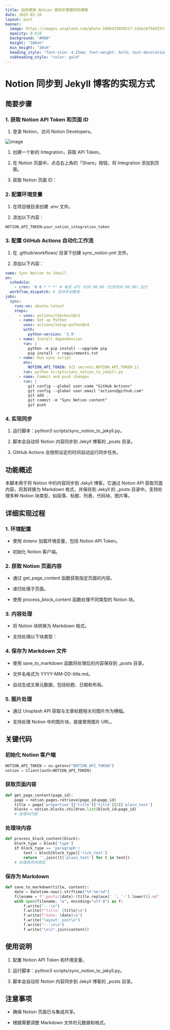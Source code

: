 ```yaml
---
title: 如何使用 Notion 来同步管理你的博客
date: 2025-02-10
layout: post
banner:
  image: https://images.unsplash.com/photo-1605415039217-2d1ecbf5dd33?crop=entropy&cs=tinysrgb&fit=max&fm=jpg&ixid=M3w2OTIwMzJ8MHwxfHJhbmRvbXx8fHx8fHx8fDE3MzkyMDQ2NDZ8&ixlib=rb-4.0.3&q=80&w=1080
  opacity: 0.618
  background: "#000"
  height: "100vh"
  min_height: "38vh"
  heading_style: "font-size: 4.25em; font-weight: bold; text-decoration: underline"
  subheading_style: "color: gold"
---
```


# Notion 同步到 Jekyll 博客的实现方式

## 简要步骤

### 1. 获取 Notion API Token 和页面 ID

1. 登录 Notion，访问 Notion Developers。

![image](https://prod-files-secure.s3.us-west-2.amazonaws.com/a7a0cc5a-89b9-4cda-8686-1fba0ca52f40/d19c1afe-dea5-4312-9333-786b0ba83054/image.png?X-Amz-Algorithm=AWS4-HMAC-SHA256&X-Amz-Content-Sha256=UNSIGNED-PAYLOAD&X-Amz-Credential=ASIAZI2LB4667C4UKDEB%2F20250210%2Fus-west-2%2Fs3%2Faws4_request&X-Amz-Date=20250210T162406Z&X-Amz-Expires=3600&X-Amz-Security-Token=IQoJb3JpZ2luX2VjEKj%2F%2F%2F%2F%2F%2F%2F%2F%2F%2FwEaCXVzLXdlc3QtMiJHMEUCIQDIQotx1Ea4bmFFlVsVEGnnWvBep5AEirz7TcOOQ8tg%2BAIgBrARVQuJ%2BvGGUFeSUnRg3n28ah08IrHfzxN58nzHmIIqiAQIwf%2F%2F%2F%2F%2F%2F%2F%2F%2F%2FARAAGgw2Mzc0MjMxODM4MDUiDPqYwwf2SQcUYMj%2BZSrcAxLBQLogM4yIJjDP5XQddNkTCJs2CsPU3bsFNhvKgDogoPXqAvMn4bX4fJYvFLKjzjdukmiswSV4xEGw2CyJRb3T6QDeExGhsY74ND5ycOS3pXwiuc4LJbq34AcH4Ejg9PkXE5%2FRJrhwP4jwvuyXXzbfXo0%2F3e8VXVpQmsF0mlkwvFUZxm0p1Z6hI4yl6ScYmrEnAoQoaiRkkXazau7ZoRVMWBr0Pvx8qLHmiUG4xBKWwNsyhOj%2BlelsTHawWLdrkgPMwahmSxuKX2z8yupmm9oZVxuatLhUb0qh44BKHVTADrWP1puaSQWYxXBqnE77MKuAygW8Uk8rcPFPZ%2FbvRJn6y1rvH3k%2FAdJEkjPUeKddbQ3SJRSsW5vA%2FbEUYuFKJa7sCXiK1bxLYyl6714XINxGDrD0997m0FtxU3u142g9aNcAaxTjg6OsjHOGMzOtafoKaB6qaRf%2Bw8mRuTDLzJoSV0Yt2LxbZbvkwlNNrzxaulWDlaDzXtrnMvWjnJm4lhlbWYQDANDKIxmfGfRY1fwg%2BP5wuCBNW4oEAkGCApwp4XOV2XdlA4Pc0ESrLz6uzluxHzuAO9GGdHy2oGm%2BhMwLUwyW4q5hb09Y2NSY%2Ba%2FSxEt3uUtPvzs2EkuMMJ%2B8qL0GOqUB22ud%2F%2Bc4FmcFVJ9CYFqs4GVOfqWULny7giXM1fb9mixryxwK6mk6jVTaL4PJ%2FIVTfI5%2B9n9usxAGvhIiBcFe6sjQ%2F%2F9FBF3%2F%2FgCbRSl9%2BEV%2BSvgiWyOJF03j1klXvONuQtWHwV9M4lu7aDAV%2FEQKn%2FDcpSBe2Vqi1CyhLAm%2BHfB6RfJy8%2BOZ2HUSi5%2FWz%2BmXVfYYiGH1%2BtVBhuerhouG9o3l4SpK&X-Amz-Signature=2701271aa6d23a23e16e6fd7d238eb575c5745d0fac51e7678a776f7d485eb8a&X-Amz-SignedHeaders=host&x-id=GetObject)

1. 创建一个新的 Integration，获取 API Token。

1. 在 Notion 页面中，点击右上角的「Share」按钮，将 Integration 添加到页面。

1. 获取 Notion 页面 ID：


### 2. 配置环境变量

1. 在项目根目录创建 .env 文件。

1. 添加以下内容：

```javascript
NOTION_API_TOKEN=your_notion_integration_token
```

### 3. 配置 GitHub Actions 自动化工作流

1. 在 .github/workflows/ 目录下创建 sync_notion.yml 文件。

1. 添加以下内容：

```yaml
name: Sync Notion to Jekyll
on:
  schedule:
    - cron: '0 0 * * *' # 每天 UTC 时间 00:00（北京时间 08:00）运行
  workflow_dispatch: # 支持手动触发
jobs:
  sync:
    runs-on: ubuntu-latest
    steps:
      - uses: actions/checkout@v3
      - name: Set up Python
        uses: actions/setup-python@v4
        with:
          python-version: '3.9'
      - name: Install dependencies
        run: |
          python -m pip install --upgrade pip
          pip install -r requirements.txt
      - name: Run sync script
        env:
          NOTION_API_TOKEN: ${{ secrets.NOTION_API_TOKEN }}
        run: python scripts/sync_notion_to_jekyll.py
      - name: Commit and push changes
        run: |
          git config --global user.name "GitHub Actions"
          git config --global user.email "actions@github.com"
          git add .
          git commit -m "Sync Notion content"
          git push
```

### 4. 实现同步

1. 运行脚本：python3 scripts/sync_notion_to_jekyll.py。

1. 脚本会自动将 Notion 内容同步到 Jekyll 博客的 _posts 目录。

1. GitHub Actions 会按照设定的时间自动运行同步任务。

## 功能概述

本脚本用于将 Notion 中的内容同步到 Jekyll 博客。它通过 Notion API 获取页面内容，将其转换为 Markdown 格式，并保存到 Jekyll 的 _posts 目录中。支持处理多种 Notion 块类型，如段落、标题、列表、代码块、图片等。

## 详细实现过程

### 1. 环境配置

- 使用 dotenv 加载环境变量，包括 Notion API Token。

- 初始化 Notion 客户端。

### 2. 获取 Notion 页面内容

- 通过 get_page_content 函数获取指定页面的内容。

- 递归处理子页面。

- 使用 process_block_content 函数处理不同类型的 Notion 块。

### 3. 内容处理

- 将 Notion 块转换为 Markdown 格式。

- 支持处理以下块类型：


### 4. 保存为 Markdown 文件

- 使用 save_to_markdown 函数将处理后的内容保存到 _posts 目录。

- 文件名格式为 YYYY-MM-DD-title.md。

- 自动生成文章元数据，包括标题、日期和布局。

### 5. 图片处理

- 通过 Unsplash API 获取与文章标题相关的图片作为横幅。

- 支持处理 Notion 中的图片块，直接使用图片 URL。

## 关键代码

### 初始化 Notion 客户端

```python
NOTION_API_TOKEN = os.getenv("NOTION_API_TOKEN")
notion = Client(auth=NOTION_API_TOKEN)
```

### 获取页面内容

```python
def get_page_content(page_id):
    page = notion.pages.retrieve(page_id=page_id)
    title = page['properties']['title']['title'][0]['plain_text']
    blocks = notion.blocks.children.list(block_id=page_id)
    # 处理块内容
```

### 处理块内容

```python
def process_block_content(block):
    block_type = block['type']
    if block_type == 'paragraph':
        text = block[block_type]['rich_text']
        return ''.join([t['plain_text'] for t in text])
    # 处理其他块类型
```

### 保存为 Markdown

```python
def save_to_markdown(title, content):
    date = datetime.now().strftime("%Y-%m-%d")
    filename = f"_posts/{date}-{title.replace(' ', '-').lower()}.md"
    with open(filename, "w", encoding="utf-8") as f:
        f.write("---\n")
        f.write(f"title: {title}\n")
        f.write(f"date: {date}\n")
        f.write("layout: post\n")
        f.write("---\n\n")
        f.write("\n\n".join(content))
```

## 使用说明

1. 配置 Notion API Token 和环境变量。

1. 运行脚本：python3 scripts/sync_notion_to_jekyll.py。

1. 脚本会自动将 Notion 内容同步到 Jekyll 博客的 _posts 目录。

## 注意事项

- 确保 Notion 页面已与集成共享。

- 根据需要调整 Markdown 文件的元数据和格式。